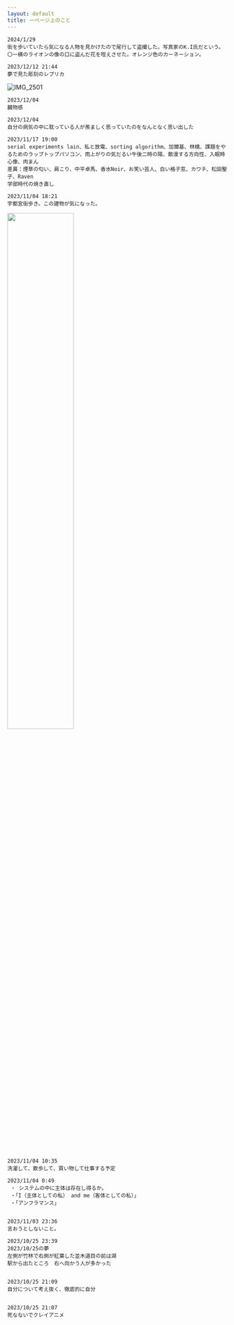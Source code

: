 ```yaml
---
layout: default
title: 一ページ上のこと
---
```


```
2024/1/29
街を歩いていたら気になる人物を見かけたので尾行して盗撮した。写真家のK.I氏だという。〇ー横のライオンの像の口に盗んだ花を咥えさせた。オレンジ色のカーネーション。
```



```
2023/12/12 21:44
夢で見た彫刻のレプリカ
```
![IMG_2501](https://github.com/hihumi-riku/hihumi-riku.github.io/assets/47025690/d105e71e-31fe-48c3-879b-fc7ff8f624c2)


```
2023/12/04
臓物感
```

```
2023/12/04
自分の病気の中に耽っている人が羨ましく思っていたのをなんとなく思い出した
```

```
2023/11/17 19:00
serial experiments lain、私と放電、sorting algorithm、加爾基、林檎、課題をやるためのラップトップパソコン、雨上がりの気だるい午後二時の陽、散漫する方向性、入眠時心像、肉まん
差異：煙草の匂い、肩こり、中平卓馬、香水Noir、お笑い芸人、白い格子窓、カワチ、松田聖子、Raven
学部時代の焼き直し
```

```
2023/11/04 18:21
宇都宮街歩き。この建物が気になった。
```
<img src="/assets/images/utsunomiya_2023_nov_3.png" width="55%" height="55%">

```
2023/11/04 10:35
洗濯して、散歩して、買い物して仕事する予定

2023/11/04 0:49
 ・ システムの中に主体は存在し得るか。
 ・「I（主体としての私） and me（客体としての私）」
 ・「アンフラマンス」


2023/11/03 23:36
言おうとしないこと。

2023/10/25 23:39
2023/10/25の夢
左側が竹林で右側が紅葉した並木道目の前は湖
駅から出たところ　右へ向かう人が多かった


2023/10/25 21:09
自分について考え抜く、徹底的に自分


2023/10/25 21:07
死なないでクレイアニメ
```
